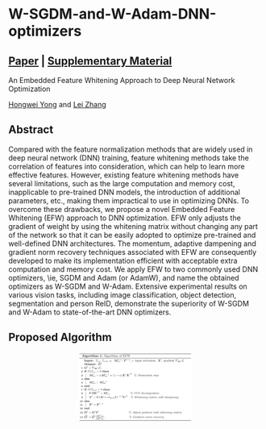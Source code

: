 # W-SGDM-and-W-Adam-DNN-optimizers
## [Paper](http://www4.comp.polyu.edu.hk/~cslzhang/paper/ECCV2022-EFW.pdf) | [Supplementary Material](http://www4.comp.polyu.edu.hk/~cslzhang/paper/ECCV2022-EFW-supp.pdf)
An Embedded Feature Whitening Approach to Deep Neural Network Optimization

[Hongwei Yong](https://sites.google.com/view/yonghongwei-homepage) and [Lei Zhang](https://www4.comp.polyu.edu.hk/~cslzhang/)

## Abstract 
Compared with the feature normalization methods that are widely used in deep neural network (DNN) training, feature whitening methods take the correlation of features into consideration, which can help to learn more effective features. However, existing feature whitening methods have several limitations, such as the large computation and memory cost, inapplicable to pre-trained DNN models, the introduction of additional parameters, etc., making them impractical to use in optimizing DNNs. To overcome these drawbacks, we propose a novel Embedded Feature Whitening (EFW) approach to DNN optimization. EFW only adjusts the gradient of weight by using the whitening matrix without changing any part of the network so that it can be easily adopted to optimize pre-trained and well-defined DNN architectures. The momentum, adaptive dampening and gradient norm recovery techniques associated with EFW are consequently developed to make its implementation efficient with acceptable extra computation and memory cost. We apply EFW to two commonly used DNN optimizers, \ie, SGDM and Adam (or AdamW), and name the obtained optimizers as W-SGDM and W-Adam. Extensive experimental results on various vision tasks, including image classification, object detection, segmentation and person ReID, demonstrate the superiority of W-SGDM and W-Adam to state-of-the-art DNN optimizers.

## Proposed Algorithm
<div  align="center"><img src="https://github.com/Yonghongwei/W-SGDM-and-W-Adam/blob/main/EFW_algorithm.png" height="45%" width="45%" alt="EFW algorithm"/></div>


